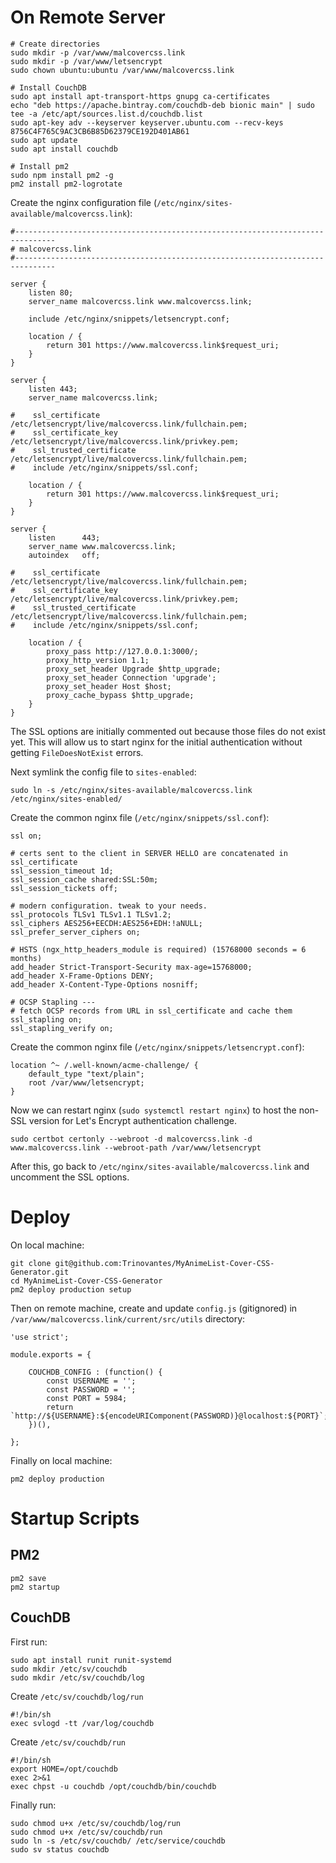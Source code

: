 # On Remote Server

```
# Create directories
sudo mkdir -p /var/www/malcovercss.link
sudo mkdir -p /var/www/letsencrypt
sudo chown ubuntu:ubuntu /var/www/malcovercss.link

# Install CouchDB
sudo apt install apt-transport-https gnupg ca-certificates
echo "deb https://apache.bintray.com/couchdb-deb bionic main" | sudo tee -a /etc/apt/sources.list.d/couchdb.list
sudo apt-key adv --keyserver keyserver.ubuntu.com --recv-keys 8756C4F765C9AC3CB6B85D62379CE192D401AB61
sudo apt update
sudo apt install couchdb

# Install pm2
sudo npm install pm2 -g
pm2 install pm2-logrotate
```

Create the nginx configuration file (`/etc/nginx/sites-available/malcovercss.link`):
```
#-------------------------------------------------------------------------------
# malcovercss.link
#-------------------------------------------------------------------------------

server {
    listen 80;
    server_name malcovercss.link www.malcovercss.link;

    include /etc/nginx/snippets/letsencrypt.conf;

    location / {
        return 301 https://www.malcovercss.link$request_uri;
    }
}

server {
    listen 443;
    server_name malcovercss.link;

#    ssl_certificate /etc/letsencrypt/live/malcovercss.link/fullchain.pem;
#    ssl_certificate_key /etc/letsencrypt/live/malcovercss.link/privkey.pem;
#    ssl_trusted_certificate /etc/letsencrypt/live/malcovercss.link/fullchain.pem;
#    include /etc/nginx/snippets/ssl.conf;

    location / {
        return 301 https://www.malcovercss.link$request_uri;
    }
}

server {
    listen      443;
    server_name www.malcovercss.link;
    autoindex   off;

#    ssl_certificate /etc/letsencrypt/live/malcovercss.link/fullchain.pem;
#    ssl_certificate_key /etc/letsencrypt/live/malcovercss.link/privkey.pem;
#    ssl_trusted_certificate /etc/letsencrypt/live/malcovercss.link/fullchain.pem;
#    include /etc/nginx/snippets/ssl.conf;

    location / {
        proxy_pass http://127.0.0.1:3000/;
        proxy_http_version 1.1;
        proxy_set_header Upgrade $http_upgrade;
        proxy_set_header Connection 'upgrade';
        proxy_set_header Host $host;
        proxy_cache_bypass $http_upgrade;
    }
}
```

The SSL options are initially commented out because those files do not exist yet. This will allow us to start nginx for the initial authentication without getting `FileDoesNotExist` errors.

Next symlink the config file to `sites-enabled`:
```
sudo ln -s /etc/nginx/sites-available/malcovercss.link /etc/nginx/sites-enabled/
```

Create the common nginx file (`/etc/nginx/snippets/ssl.conf`):
```
ssl on;

# certs sent to the client in SERVER HELLO are concatenated in ssl_certificate
ssl_session_timeout 1d;
ssl_session_cache shared:SSL:50m;
ssl_session_tickets off;

# modern configuration. tweak to your needs.
ssl_protocols TLSv1 TLSv1.1 TLSv1.2;
ssl_ciphers AES256+EECDH:AES256+EDH:!aNULL;
ssl_prefer_server_ciphers on;

# HSTS (ngx_http_headers_module is required) (15768000 seconds = 6 months)
add_header Strict-Transport-Security max-age=15768000;
add_header X-Frame-Options DENY;
add_header X-Content-Type-Options nosniff;

# OCSP Stapling ---
# fetch OCSP records from URL in ssl_certificate and cache them
ssl_stapling on;
ssl_stapling_verify on;
```

Create the common nginx file (`/etc/nginx/snippets/letsencrypt.conf`):
```
location ^~ /.well-known/acme-challenge/ {
    default_type "text/plain";
    root /var/www/letsencrypt;
}
```

Now we can restart nginx (`sudo systemctl restart nginx`) to host the non-SSL version for Let's Encrypt authentication challenge.
```
sudo certbot certonly --webroot -d malcovercss.link -d www.malcovercss.link --webroot-path /var/www/letsencrypt
```

After this, go back to `/etc/nginx/sites-available/malcovercss.link` and uncomment the SSL options.

# Deploy

On local machine:
```
git clone git@github.com:Trinovantes/MyAnimeList-Cover-CSS-Generator.git
cd MyAnimeList-Cover-CSS-Generator
pm2 deploy production setup
```

Then on remote machine, create and update `config.js` (gitignored) in `/var/www/malcovercss.link/current/src/utils` directory:
```
'use strict';

module.exports = {

    COUCHDB_CONFIG : (function() {
        const USERNAME = '';
        const PASSWORD = '';
        const PORT = 5984;
        return `http://${USERNAME}:${encodeURIComponent(PASSWORD)}@localhost:${PORT}`;
    })(),

};
```

Finally on local machine:
```
pm2 deploy production
```

# Startup Scripts

## PM2
```
pm2 save
pm2 startup
```

## CouchDB

First run:
```
sudo apt install runit runit-systemd
sudo mkdir /etc/sv/couchdb
sudo mkdir /etc/sv/couchdb/log
```

Create `/etc/sv/couchdb/log/run`
```
#!/bin/sh
exec svlogd -tt /var/log/couchdb
```

Create `/etc/sv/couchdb/run`
```
#!/bin/sh
export HOME=/opt/couchdb
exec 2>&1
exec chpst -u couchdb /opt/couchdb/bin/couchdb
```

Finally run:
```
sudo chmod u+x /etc/sv/couchdb/log/run
sudo chmod u+x /etc/sv/couchdb/run
sudo ln -s /etc/sv/couchdb/ /etc/service/couchdb
sudo sv status couchdb
```
